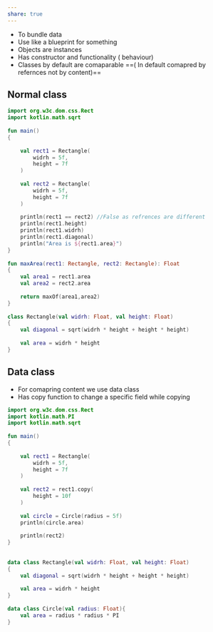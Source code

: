 ```yaml
---
share: true
---
```

* To bundle data 
* Use like a blueprint for something
* Objects are instances
* Has constructor and functionality ( behaviour) 
* Classes by default are comaparable ==( In default comapred by refernces not by content)==
## Normal class
```kotlin
import org.w3c.dom.css.Rect  
import kotlin.math.sqrt  
  
fun main()  
{  
  
    val rect1 = Rectangle(  
        widrh = 5f,  
        height = 7f  
    )  
      
    val rect2 = Rectangle(  
        widrh = 5f,  
        height = 7f  
    )  
      
    println(rect1 == rect2) //False as refrences are different  
    println(rect1.height)  
    println(rect1.widrh)  
    println(rect1.diagonal)  
    println("Area is ${rect1.area}")  
}  
  
fun maxArea(rect1: Rectangle, rect2: Rectangle): Float  
{  
    val area1 = rect1.area  
    val area2 = rect2.area  
  
    return maxOf(area1,area2)  
}  
  
class Rectangle(val widrh: Float, val height: Float)  
{  
    val diagonal = sqrt(widrh * height + height * height)  
  
    val area = widrh * height  
}
```
## Data class
* For comapring content we use data class
* Has copy function to change a specific field while copying

```kotlin
import org.w3c.dom.css.Rect  
import kotlin.math.PI  
import kotlin.math.sqrt  
  
fun main()  
{  
  
    val rect1 = Rectangle(  
        widrh = 5f,  
        height = 7f  
    )  
  
    val rect2 = rect1.copy(  
        height = 10f  
    )  
  
    val circle = Circle(radius = 5f)  
    println(circle.area)  
  
    println(rect2)  
}  
  
  
data class Rectangle(val widrh: Float, val height: Float)  
{  
    val diagonal = sqrt(widrh * height + height * height)  
  
    val area = widrh * height  
}  
  
data class Circle(val radius: Float){  
    val area = radius * radius * PI  
}
```
